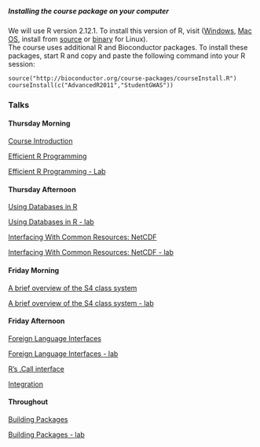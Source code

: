 ##### Installing the course package on your computer

We will use R version 2.12.1. To install this version of R, visit (<a
href="http://cran.fhcrc.org/bin/windows/base/">Windows</a>, <a
href="http://cran.fhcrc.org/bin/macosx/">Mac OS</a>, install from <a
href="http://cran.fhcrc.org/sources.html">source</a> 
or <a href="http://cran.fhcrc.org/bin/linux/">binary</a> for Linux).  
The course uses additional R and Bioconductor packages. To
install these packages, start R and copy and paste the following
command into your R session:

	source("http://bioconductor.org/course-packages/courseInstall.R")
	courseInstall(c("AdvancedR2011","StudentGWAS"))


### Talks

#### Thursday Morning

[Course Introduction](CourseIntroduction.pdf)

[Efficient R Programming](EfficientR.pdf)

[Efficient R Programming - Lab](EfficientR-lab.pdf)


#### Thursday Afternoon

[Using Databases in R](UsingSQLiteInR.pdf)

[Using Databases in R - lab](SQLiteInRExercises.pdf)

[Interfacing With Common Resources: NetCDF](NetCDFSlides.pdf)

[Interfacing With Common Resources: NetCDF - lab](NetCDF-lab.pdf)



#### Friday Morning

[A brief overview of the S4 class system](S4Overview-slides.pdf)

[A brief overview of the S4 class system - lab](ImplementingS4Objects-lab.pdf)


#### Friday Afternoon

[Foreign Language Interfaces](ForeignLanguage.pdf)

[Foreign Language Interfaces - lab](ForeignLanguage-lab.pdf)

[R’s .Call interface](DotCallInterface.pdf)

[Integration](Integration-lab.pdf)

#### Throughout

[Building Packages](BuildPackage.pdf)

[Building Packages - lab](BuildPackage-lab.pdf)




